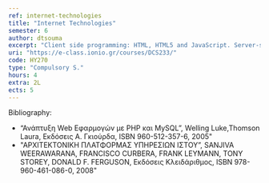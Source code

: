 ```yaml
---
ref: internet-technologies
title: "Internet Technologies"
semester: 6
author: dtsouma
excerpt: "Client side programming: HTML, HTML5 and JavaScript. Server-side programming: Web Servers, structure and operation. The PHP scripting language. Internet Databases: MySQL, connection to the Apache web server via PHP/Python. Web Services – SOAP communication protocol. Metadata over the Internet: XML and JSON. Cloud Computing,  Software-as-a-Service (SaaS). Google AppEngine. Attacks and Security in the WWW. Web 2.0, 3.0."
uri: "https://e-class.ionio.gr/courses/DCS233/"
code: ΗΥ270
type: "Compulsory S."
hours: 4
extra: 2L
ects: 5
---
```


Bibliography: 
  - “Ανάπτυξη Web Εφαρμογών με PHP και MySQL”, Welling Luke,Thomson Laura, Εκδόσεις Α. Γκιούρδα, ISBN 960-512-357-6, 2005"
  - "ΑΡΧΙΤΕΚΤΟΝΙΚΗ ΠΛΑΤΦΟΡΜΑΣ ΥΠΗΡΕΣΙΩΝ ΙΣΤΟΥ”, SANJIVA WEERAWARANA, FRANCISCO CURBERA, FRANK LEYMANN, TONY STOREY, DONALD F. FERGUSON, Εκδόσεις Κλειδάριθμος, ISBN 978-960-461-086-0, 2008"


